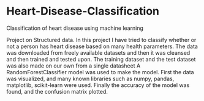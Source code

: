 # Heart-Disease-Classification
Classification of heart disease using machine learning

Project on Structured data.
In this project I have tried to classify whether or not a person has heart disease based on many health parameters.
The data was downloaded from freely available datasets and then it was cleansed and then trained and tested upon.
The training dataset and the test dataset was also made on our own from a single datasheet
A RandomForestClassifier model was used to make the model.
First the data was visualized, and many known libraries such as numpy, pandas, matplotlib, scikit-learn were used.
Finally the accuracy of the model was found, and the confusion matrix plotted.
